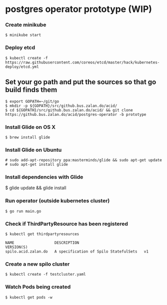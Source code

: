 # postgres operator prototype (WIP)

### Create minikube

    $ minikube start

### Deploy etcd

    $ kubectl create -f https://raw.githubusercontent.com/coreos/etcd/master/hack/kubernetes-deploy/etcd.yml

##  Set your go path and put the sources so that go build finds them

    $ export GOPATH=~/git/go
    $ mkdir -p ${GOPATH}/src/github.bus.zalan.do/acid/
    $ cd ${GOPATH}/src/github.bus.zalan.do/acid/ && git clone https://github.bus.zalan.do/acid/postgres-operator -b prototype
    
### Install Glide on OS X

    $ brew install glide

### Install Glide on Ubuntu

    # sudo add-apt-repository ppa:masterminds/glide && sudo apt-get update
    # sudo apt-get install glide

### Install dependencies with Glide

   $ glide update && glide install

### Run operator (outside kubernetes cluster)
    
    $ go run main.go
    
### Check if ThirdPartyResource has been registered

    $ kubectl get thirdpartyresources
    
    NAME                  DESCRIPTION                             VERSION(S)
    spilo.acid.zalan.do   A specification of Spilo StatefulSets   v1
    

### Create a new spilo cluster

    $ kubectl create -f testcluster.yaml
    
### Watch Pods being created

    $ kubectl get pods -w
